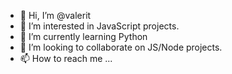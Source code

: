 - 👋 Hi, I’m @valerit
- 👀 I’m interested in JavaScript projects.
- 🌱 I’m currently learning Python
- 💞️ I’m looking to collaborate on JS/Node projects.
- 📫 How to reach me ...

<!---
valerit/valerit is a ✨ special ✨ repository because its `README.md` (this file) appears on your GitHub profile.
You can click the Preview link to take a look at your changes.
--->
